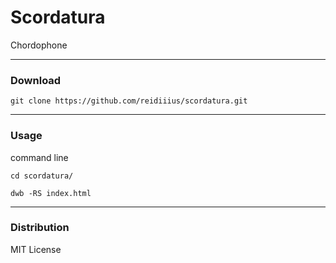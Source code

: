 # Scordatura
Chordophone

---

### Download

    git clone https://github.com/reidiiius/scordatura.git

---

### Usage
command line

    cd scordatura/

    dwb -RS index.html

---

### Distribution
MIT License

